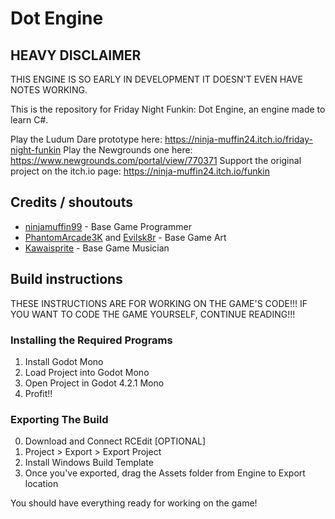 # Dot Engine

## HEAVY DISCLAIMER
THIS ENGINE IS SO EARLY IN DEVELOPMENT IT DOESN'T EVEN HAVE NOTES WORKING.

This is the repository for Friday Night Funkin: Dot Engine, an engine made to learn C#.

Play the Ludum Dare prototype here: https://ninja-muffin24.itch.io/friday-night-funkin
Play the Newgrounds one here: https://www.newgrounds.com/portal/view/770371
Support the original project on the itch.io page: https://ninja-muffin24.itch.io/funkin

## Credits / shoutouts

- [ninjamuffin99](https://twitter.com/ninja_muffin99) - Base Game Programmer
- [PhantomArcade3K](https://twitter.com/phantomarcade3k) and [Evilsk8r](https://twitter.com/evilsk8r) - Base Game Art
- [Kawaisprite](https://twitter.com/kawaisprite) - Base Game Musician

## Build instructions

THESE INSTRUCTIONS ARE FOR WORKING ON THE GAME'S CODE!!!
IF YOU WANT TO CODE THE GAME YOURSELF, CONTINUE READING!!!

### Installing the Required Programs

1. Install Godot Mono
2. Load Project into Godot Mono
3. Open Project in Godot 4.2.1 Mono
4. Profit!!

### Exporting The Build
0. Download and Connect RCEdit [OPTIONAL]
1. Project > Export > Export Project
2. Install Windows Build Template
3. Once you've exported, drag the Assets folder from Engine to Export location
   
You should have everything ready for working on the game!
